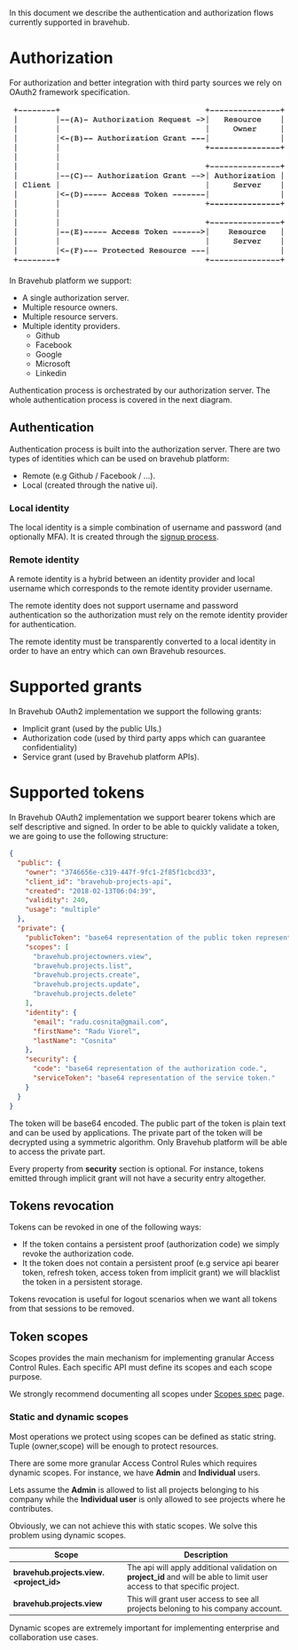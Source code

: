 In this document we describe the authentication and authorization flows currently supported in bravehub.

# Authorization

For authorization and better integration with third party sources we rely on OAuth2 framework specification.

![OAuth2 abstract](../../images/security/oauth2-abstract.png?raw)

In Bravehub platform we support:

* A single authorization server.
* Multiple resource owners.
* Multiple resource servers.
* Multiple identity providers.
    - Github
    - Facebook
    - Google
    - Microsoft
    - Linkedin

Authentication process is orchestrated by our authorization server. The whole authentication process is covered in the next diagram.

## Authentication

Authentication process is built into the authorization server. There are two types of identities which can be used on bravehub platform:

* Remote (e.g Github / Facebook / ...).
* Local (created through the native ui).

### Local identity

The local identity is a simple combination of username and password (and optionally MFA). It is created through the [signup process](signup.md).

### Remote identity

A remote identity is a hybrid between an identity provider and local username which corresponds to the remote identity provider username.

The remote identity does not support username and password authentication so the authorization must rely on the remote identity provider for authentication.

The remote identity must be transparently converted to a local identity in order to have an entry which can own Bravehub resources.

# Supported grants

In Bravehub OAuth2 implementation we support the following grants:

* Implicit grant (used by the public UIs.)
* Authorization code (used by third party apps which can guarantee confidentiality)
* Service grant (used by Bravehub platform APIs).

# Supported tokens

In Bravehub OAuth2 implementation we support bearer tokens which are self descriptive and signed. In order to be able to 
quickly validate a token, we are going to use the following structure:

```json
{
  "public": {
    "owner": "3746656e-c319-447f-9fc1-2f85f1cbcd33",
    "client_id": "bravehub-projects-api",
    "created": "2018-02-13T06:04:39",
    "validity": 240,
    "usage": "multiple" 
  },
  "private": {
    "publicToken": "base64 representation of the public token representation.",
    "scopes": [
      "bravehub.projectowners.view",
      "bravehub.projects.list",
      "bravehub.projects.create",
      "bravehub.projects.update",
      "bravehub.projects.delete"
    ],
    "identity": {
      "email": "radu.cosnita@gmail.com",
      "firstName": "Radu Viorel",
      "lastName": "Cosnita"
    },
    "security": {
      "code": "base64 representation of the authorization code.",
      "serviceToken": "base64 representation of the service token."
    }
  }
}
```

The token will be base64 encoded. The public part of the token is plain text and can be used by applications.
The private part of the token will be decrypted using a symmetric algorithm. Only Bravehub platform will be able to access the private part.

Every property from **security** section is optional. For instance, tokens emitted through implicit grant will not have a security entry altogether.

## Tokens revocation

Tokens can be revoked in one of the following ways:

* If the token contains a persistent proof (authorization code) we simply revoke the authorization code.
* It the token does not contain a persistent proof (e.g service api bearer token, refresh token, access token from implicit grant) we will blacklist the token in a persistent storage.

Tokens revocation is useful for logout scenarios when we want all tokens from that sessions to be removed.

## Token scopes

Scopes provides the main mechanism for implementing granular Access Control Rules. Each specific API must define its scopes and each scope purpose.

We strongly recommend documenting all scopes under [Scopes spec](scopes.md) page.

### Static and dynamic scopes

Most operations we protect using scopes can be defined as static string. Tuple (owner,scope) will be enough to protect resources.

There are some more granular Access Control Rules which requires dynamic scopes. For instance, we have **Admin** and **Individual** users.

Lets assume the **Admin** is allowed to list all projects belonging to his company while the **Individual user** is only allowed to see projects where he contributes.

Obviously, we can not achieve this with static scopes. We solve this problem using dynamic scopes.

| **Scope**        |**Description**|
|------------------|------------------------------------------------------|
| **bravehub.projects.view.\<project_id\>** | The api will apply additional validation on **project_id** and will be able to limit user access to that specific project. |
| **bravehub.projects.view** | This will grant user access to see all projects beloning to his company account. |

Dynamic scopes are extremely important for implementing enterprise and collaboration use cases.
